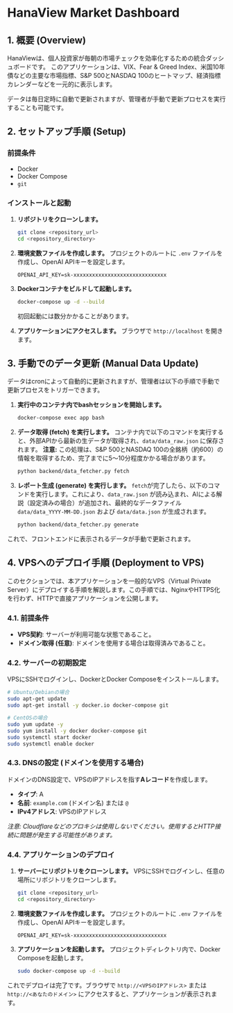 # HanaView Market Dashboard

## 1. 概要 (Overview)

HanaViewは、個人投資家が毎朝の市場チェックを効率化するための統合ダッシュボードです。
このアプリケーションは、VIX、Fear & Greed Index、米国10年債などの主要な市場指標、S&P 500とNASDAQ 100のヒートマップ、経済指標カレンダーなどを一元的に表示します。

データは毎日定時に自動で更新されますが、管理者が手動で更新プロセスを実行することも可能です。

## 2. セットアップ手順 (Setup)

### 前提条件
- Docker
- Docker Compose
- `git`

### インストールと起動
1.  **リポジトリをクローンします。**
    ```bash
    git clone <repository_url>
    cd <repository_directory>
    ```

2.  **環境変数ファイルを作成します。**
    プロジェクトのルートに `.env` ファイルを作成し、OpenAI APIキーを設定します。
    ```
    OPENAI_API_KEY=sk-xxxxxxxxxxxxxxxxxxxxxxxxxxxxxx
    ```

3.  **Dockerコンテナをビルドして起動します。**
    ```bash
    docker-compose up -d --build
    ```
    初回起動には数分かかることがあります。

4.  **アプリケーションにアクセスします。**
    ブラウザで `http://localhost` を開きます。

## 3. 手動でのデータ更新 (Manual Data Update)

データはcronによって自動的に更新されますが、管理者は以下の手順で手動で更新プロセスをトリガーできます。

1.  **実行中のコンテナ内でbashセッションを開始します。**
    ```bash
    docker-compose exec app bash
    ```

2.  **データ取得 (fetch) を実行します。**
    コンテナ内で以下のコマンドを実行すると、外部APIから最新の生データが取得され、`data/data_raw.json` に保存されます。
    **注意:** この処理は、S&P 500とNASDAQ 100の全銘柄（約600）の情報を取得するため、完了までに5〜10分程度かかる場合があります。
    ```bash
    python backend/data_fetcher.py fetch
    ```

3.  **レポート生成 (generate) を実行します。**
    `fetch`が完了したら、以下のコマンドを実行します。これにより、`data_raw.json` が読み込まれ、AIによる解説（設定済みの場合）が追加され、最終的なデータファイル `data/data_YYYY-MM-DD.json` および `data/data.json` が生成されます。
    ```bash
    python backend/data_fetcher.py generate
    ```

これで、フロントエンドに表示されるデータが手動で更新されます。

## 4. VPSへのデプロイ手順 (Deployment to VPS)

このセクションでは、本アプリケーションを一般的なVPS（Virtual Private Server）にデプロイする手順を解説します。この手順では、NginxやHTTPS化を行わず、HTTPで直接アプリケーションを公開します。

### 4.1. 前提条件

- **VPS契約**: サーバーが利用可能な状態であること。
- **ドメイン取得 (任意)**: ドメインを使用する場合は取得済みであること。

### 4.2. サーバーの初期設定

VPSにSSHでログインし、DockerとDocker Composeをインストールします。

```bash
# Ubuntu/Debianの場合
sudo apt-get update
sudo apt-get install -y docker.io docker-compose git

# CentOSの場合
sudo yum update -y
sudo yum install -y docker docker-compose git
sudo systemctl start docker
sudo systemctl enable docker
```

### 4.3. DNSの設定 (ドメインを使用する場合)

ドメインのDNS設定で、VPSのIPアドレスを指す**Aレコード**を作成します。
- **タイプ**: A
- **名前**: `example.com` (ドメイン名) または `@`
- **IPv4アドレス**: VPSのIPアドレス

*注意: Cloudflareなどのプロキシは使用しないでください。使用するとHTTP接続に問題が発生する可能性があります。*

### 4.4. アプリケーションのデプロイ

1.  **サーバーにリポジトリをクローンします。**
    VPSにSSHでログインし、任意の場所にリポジトリをクローンします。
    ```bash
    git clone <repository_url>
    cd <repository_directory>
    ```

2.  **環境変数ファイルを作成します。**
    プロジェクトのルートに `.env` ファイルを作成し、OpenAI APIキーを設定します。
    ```
    OPENAI_API_KEY=sk-xxxxxxxxxxxxxxxxxxxxxxxxxxxxxx
    ```

3.  **アプリケーションを起動します。**
    プロジェクトディレクトリ内で、Docker Composeを起動します。
    ```bash
    sudo docker-compose up -d --build
    ```

これでデプロイは完了です。ブラウザで `http://<VPSのIPアドレス>` または `http://<あなたのドメイン>` にアクセスすると、アプリケーションが表示されます。
